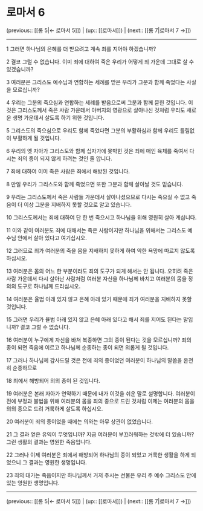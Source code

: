 # 로마서 6

(previous:: [[롬 5|← 로마서 5]]) | (up:: [[로마서]]) | (next:: [[롬 7|로마서 7 →]])

***




1 
그러면 하나님의 은혜를 더 받으려고 계속 죄를 지어야 하겠습니까? 



2 
결코 그럴 수 없습니다. 이미 죄에 대하여 죽은 우리가 어떻게 죄 가운데 그대로 살 수 있겠습니까? 



3 
여러분은 그리스도 예수님과 연합하는 세례를 받은 우리가 그분과 함께 죽었다는 사실을 모르십니까? 



4 
우리는 그분의 죽으심과 연합하는 세례를 받음으로써 그분과 함께 묻힌 것입니다. 이것은 그리스도께서 죽은 사람 가운데서 아버지의 영광으로 살아나신 것처럼 우리도 새로운 생명 가운데서 살도록 하기 위한 것입니다. 



5 
그리스도의 죽으심으로 우리도 함께 죽었다면 그분의 부활하심과 함께 우리도 틀림없이 부활하게 될 것입니다. 



6 
우리의 옛 자아가 그리스도와 함께 십자가에 못박힌 것은 죄에 매인 육체를 죽여서 다시는 죄의 종이 되지 않게 하려는 것인 줄 압니다. 



7 
죄에 대하여 이미 죽은 사람은 죄에서 해방된 것입니다. 



8 
만일 우리가 그리스도와 함께 죽었으면 또한 그분과 함께 살아날 것도 믿습니다. 



9 
우리는 그리스도께서 죽은 사람들 가운데서 살아나셨으므로 다시는 죽으실 수 없고 죽음이 더 이상 그분을 지배하지 못할 것으로 알고 있습니다. 



10 
그리스도께서는 죄에 대하여 단 한 번 죽으시고 하나님을 위해 영원히 살아 계십니다. 



11 
이와 같이 여러분도 죄에 대해서는 죽은 사람이지만 하나님을 위해서는 그리스도 예수님 안에서 살아 있다고 여기십시오. 



12 
그러므로 죄가 여러분의 죽을 몸을 지배하지 못하게 하여 악한 욕망에 따르지 않도록 하십시오. 



13 
여러분은 몸의 어느 한 부분이라도 죄의 도구가 되게 해서는 안 됩니다. 오히려 죽은 사람 가운데서 다시 살아난 사람처럼 여러분 자신을 하나님께 바치고 여러분의 몸을 정의의 도구로 하나님께 드리십시오. 



14 
여러분은 율법 아래 있지 않고 은혜 아래 있기 때문에 죄가 여러분을 지배하지 못할 것입니다. 



15 
그러면 우리가 율법 아래 있지 않고 은혜 아래 있다고 해서 죄를 지어도 된다는 말입니까? 결코 그럴 수 없습니다. 



16 
여러분이 누구에게 자신을 바쳐 복종하면 그의 종이 된다는 것을 모르십니까? 죄의 종이 되면 죽음에 이르고 하나님께 순종하는 종이 되면 의롭게 될 것입니다. 



17 
그러나 하나님께 감사드릴 것은 전에 죄의 종이었던 여러분이 하나님의 말씀을 온전히 순종하므로 



18 
죄에서 해방되어 의의 종이 된 것입니다. 



19 
여러분은 본래 자아가 연약하기 때문에 내가 이것을 쉬운 말로 설명합니다. 여러분이 전에 부정과 불법을 위해 여러분의 몸을 죄의 종으로 드린 것처럼 이제는 여러분의 몸을 의의 종으로 드려 거룩하게 살도록 하십시오. 



20 
여러분이 죄의 종이었을 때에는 의와는 아무 상관이 없었습니다. 



21 
그 결과 얻은 유익이 무엇입니까? 지금 여러분이 부끄러워하는 것밖에 더 있습니까? 그런 생활의 결과는 영원한 죽음입니다. 



22 
그러나 이제 여러분은 죄에서 해방되어 하나님의 종이 되었고 거룩한 생활을 하게 되었으니 그 결과는 영원한 생명입니다. 



23 
죄의 대가는 죽음이지만 하나님께서 거저 주시는 선물은 우리 주 예수 그리스도 안에 있는 영원한 생명입니다.

***

(previous:: [[롬 5|← 로마서 5]]) | (up:: [[로마서]]) | (next:: [[롬 7|로마서 7 →]])

